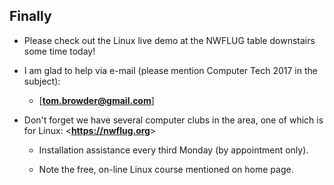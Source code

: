## Finally

- Please check out the Linux live demo at the NWFLUG table
  downstairs some time today!

- I am glad to help via e-mail (please mention Computer Tech 2017 in
  the subject):

	- [**tom.browder@gmail.com**]

- Don't forget we have several computer clubs in the area, one of which is
  for Linux: <**<https://nwflug.org>**>

    - Installation assistance every third Monday (by appointment only).

    - Note the free, on-line Linux course mentioned on home page.
